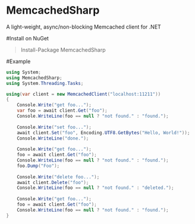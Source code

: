 MemcachedSharp
==============

A light-weight, async/non-blocking Memcached client for .NET

#Install on NuGet

> Install-Package MemcachedSharp

#Example

```c#
using System;
using MemcachedSharp;
using System.Threading.Tasks;

using(var client = new MemcachedClient("localhost:11211"))
{
	Console.Write("get foo...");
	var foo = await client.Get("foo");
	Console.WriteLine(foo == null ? "not found." : "found.");
	
	Console.Write("set foo...");
	await client.Set("foo", Encoding.UTF8.GetBytes("Hello, World!"));
	Console.WriteLine("done.");
	
	Console.Write("get foo...");
	foo = await client.Get("foo");
	Console.WriteLine(foo == null ? "not found." : "found.");
	foo.Dump("Foo");
	
	Console.Write("delete foo...");
	await client.Delete("foo");
	Console.WriteLine(foo == null ? "not found." : "deleted.");
	
	Console.Write("get foo...");
	foo = await client.Get("foo");
	Console.WriteLine(foo == null ? "not found." : "found.");
}
```
